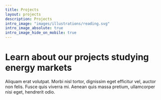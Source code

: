 ```yaml
---
title: Projects
layout: projects
description: Projects
intro_image: "images/illustrations/reading.svg"
intro_image_absolute: true
intro_image_hide_on_mobile: true
---
```


# Learn about our projects studying energy markets

Aliquam erat volutpat. Morbi nisl tortor, dignissim eget efficitur vel, auctor non felis. Fusce quis viverra mi. Aenean quis massa pretium, ullamcorper nisi eget, hendrerit odio.
